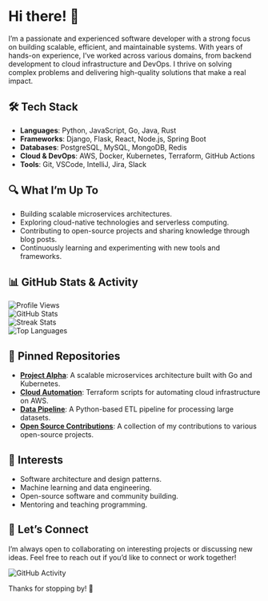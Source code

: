 # Hi there! 👋  

I’m a passionate and experienced software developer with a strong focus on building scalable, efficient, and maintainable systems. With years of hands-on experience, I’ve worked across various domains, from backend development to cloud infrastructure and DevOps. I thrive on solving complex problems and delivering high-quality solutions that make a real impact.  

## 🛠️ Tech Stack  
- **Languages**: Python, JavaScript, Go, Java, Rust  
- **Frameworks**: Django, Flask, React, Node.js, Spring Boot  
- **Databases**: PostgreSQL, MySQL, MongoDB, Redis  
- **Cloud & DevOps**: AWS, Docker, Kubernetes, Terraform, GitHub Actions  
- **Tools**: Git, VSCode, IntelliJ, Jira, Slack  

## 🔍 What I’m Up To  
- Building scalable microservices architectures.  
- Exploring cloud-native technologies and serverless computing.  
- Contributing to open-source projects and sharing knowledge through blog posts.  
- Continuously learning and experimenting with new tools and frameworks.  

## 📊 GitHub Stats & Activity  
![Profile Views](https://komarev.com/ghpvc/?username=jeromebishop587&color=blue)  
![GitHub Stats](https://github-readme-stats.vercel.app/api?username=jeromebishop587&show_icons=true&theme=radical)  
![Streak Stats](https://github-readme-streak-stats.herokuapp.com/?user=jeromebishop587&theme=radical)  
![Top Languages](https://github-readme-stats.vercel.app/api/top-langs/?username=jeromebishop587&layout=compact&theme=radical)  

## 📌 Pinned Repositories  
- **[Project Alpha](https://github.com/jeromebishop587/project-alpha)**: A scalable microservices architecture built with Go and Kubernetes.  
- **[Cloud Automation](https://github.com/jeromebishop587/cloud-automation)**: Terraform scripts for automating cloud infrastructure on AWS.  
- **[Data Pipeline](https://github.com/jeromebishop587/data-pipeline)**: A Python-based ETL pipeline for processing large datasets.  
- **[Open Source Contributions](https://github.com/jeromebishop587/oss-contributions)**: A collection of my contributions to various open-source projects.  

## 🌱 Interests  
- Software architecture and design patterns.  
- Machine learning and data engineering.  
- Open-source software and community building.  
- Mentoring and teaching programming.  

## 💬 Let’s Connect  
I’m always open to collaborating on interesting projects or discussing new ideas. Feel free to reach out if you’d like to connect or work together!  

![GitHub Activity](https://github-readme-activity-graph.vercel.app/graph?username=jeromebishop587&theme=react-dark)  

Thanks for stopping by! 🚀

